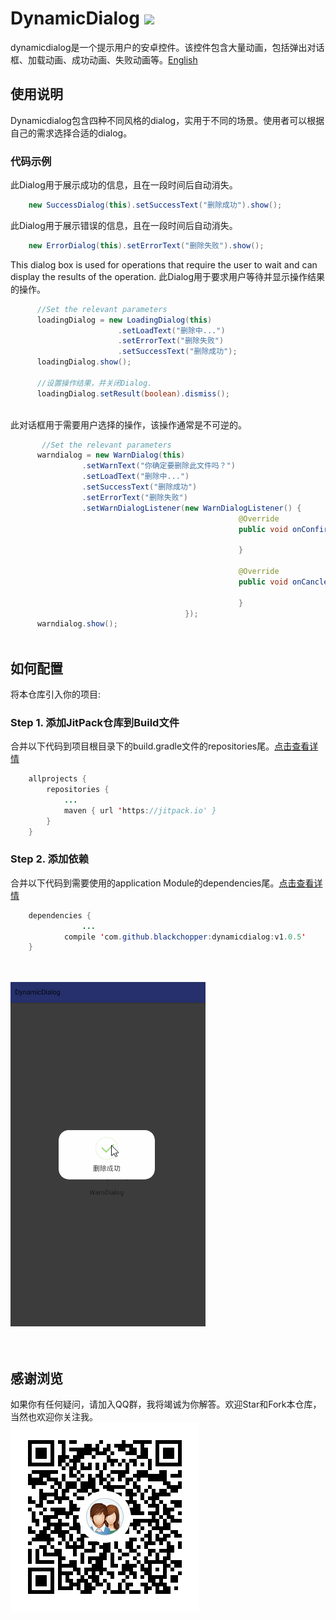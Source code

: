 # DynamicDialog  [![](https://jitpack.io/v/blackchopper/dynamicdialog.svg)](https://jitpack.io/#blackchopper/dynamicdialog)
dynamicdialog是一个提示用户的安卓控件。该控件包含大量动画，包括弹出对话框、加载动画、成功动画、失败动画等。[English](https://github.com/blackchopper/Dynamicdialog/blob/master/README.md)
## 使用说明
Dynamicdialog包含四种不同风格的dialog，实用于不同的场景。使用者可以根据自己的需求选择合适的dialog。
### 代码示例
此Dialog用于展示成功的信息，且在一段时间后自动消失。
```Java
    new SuccessDialog(this).setSuccessText("删除成功").show();
```
此Dialog用于展示错误的信息，且在一段时间后自动消失。
```Java
    new ErrorDialog(this).setErrorText("删除失败").show();
```
This dialog box is used for operations that require the user to wait and can display the results of the operation.
此Dialog用于要求用户等待并显示操作结果的操作。
```Java
      //Set the relevant parameters
      loadingDialog = new LoadingDialog(this)
                        .setLoadText("删除中...")
                        .setErrorText("删除失败")
                        .setSuccessText("删除成功");
      loadingDialog.show();
      
      //设置操作结果，并关闭Dialog.
      loadingDialog.setResult(boolean).dismiss();
      
```
此对话框用于需要用户选择的操作，该操作通常是不可逆的。
```Java
       //Set the relevant parameters
      warndialog = new WarnDialog(this)
                .setWarnText("你确定要删除此文件吗？")
                .setLoadText("删除中...")
                .setSuccessText("删除成功")
                .setErrorText("删除失败")
                .setWarnDialogListener(new WarnDialogListener() {
                                                   @Override
                                                   public void onConfirm() {
                                                                       
                                                   }
                                       
                                                   @Override
                                                   public void onCancle() {
                                       
                                                   }
                                       });
      warndialog.show();
 
```
## 如何配置
将本仓库引入你的项目:
### Step 1. 添加JitPack仓库到Build文件
合并以下代码到项目根目录下的build.gradle文件的repositories尾。[点击查看详情](https://github.com/blackchopper/CarouselBanner/blob/master/root_build.gradle.png)
```Java
	allprojects {
		repositories {
			...
			maven { url 'https://jitpack.io' }
		}
	}
```
### Step 2. 添加依赖   
合并以下代码到需要使用的application Module的dependencies尾。[点击查看详情](https://github.com/blackchopper/CarouselBanner/blob/master/application_build.gradle.png)
```Java
	dependencies {
                ...
	        compile 'com.github.blackchopper:dynamicdialog:v1.0.5'
	}
```
<br><br>
![Image text](https://github.com/blackchopper/DynamicDialog/blob/master/dynamicdialog.gif)
<br><br><br>
## 感谢浏览
如果你有任何疑问，请加入QQ群，我将竭诚为你解答。欢迎Star和Fork本仓库，当然也欢迎你关注我。
<br>
![Image Text](https://github.com/blackchopper/CarouselBanner/blob/master/qq_group.png)